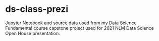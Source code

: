 # ds-class-prezi
Jupyter Notebook and source data used from my Data Science Fundamental course capstone project used for 2021 NLM Data Science Open House presentation.
